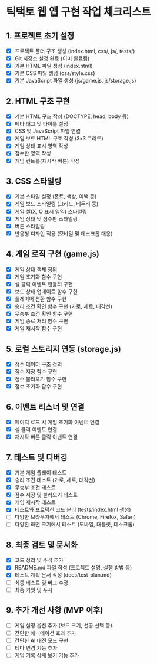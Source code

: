 # 틱택토 웹 앱 구현 작업 체크리스트

## 1. 프로젝트 초기 설정
- [x] 프로젝트 폴더 구조 생성 (index.html, css/, js/, tests/)
- [x] Git 저장소 설정 완료 (이미 완료됨)
- [x] 기본 HTML 파일 생성 (index.html)
- [x] 기본 CSS 파일 생성 (css/style.css)
- [x] 기본 JavaScript 파일 생성 (js/game.js, js/storage.js)

## 2. HTML 구조 구현
- [x] 기본 HTML 구조 작성 (DOCTYPE, head, body 등)
- [x] 메타 태그 및 타이틀 설정
- [x] CSS 및 JavaScript 파일 연결
- [x] 게임 보드 HTML 구조 작성 (3x3 그리드)
- [x] 게임 상태 표시 영역 작성
- [x] 점수판 영역 작성
- [x] 게임 컨트롤(재시작 버튼) 작성

## 3. CSS 스타일링
- [x] 기본 스타일 설정 (폰트, 색상, 여백 등)
- [x] 게임 보드 스타일링 (그리드, 테두리 등)
- [x] 게임 셀(X, O 표시 영역) 스타일링
- [x] 게임 상태 및 점수판 스타일링
- [x] 버튼 스타일링
- [x] 반응형 디자인 적용 (모바일 및 데스크톱 대응)

## 4. 게임 로직 구현 (game.js)
- [x] 게임 상태 객체 정의
- [x] 게임 초기화 함수 구현
- [x] 셀 클릭 이벤트 핸들러 구현
- [x] 보드 상태 업데이트 함수 구현
- [x] 플레이어 전환 함수 구현
- [x] 승리 조건 확인 함수 구현 (가로, 세로, 대각선)
- [x] 무승부 조건 확인 함수 구현
- [x] 게임 종료 처리 함수 구현
- [x] 게임 재시작 함수 구현

## 5. 로컬 스토리지 연동 (storage.js)
- [x] 점수 데이터 구조 정의
- [x] 점수 저장 함수 구현
- [x] 점수 불러오기 함수 구현
- [x] 점수 초기화 함수 구현

## 6. 이벤트 리스너 및 연결
- [x] 페이지 로드 시 게임 초기화 이벤트 연결
- [x] 셀 클릭 이벤트 연결
- [x] 재시작 버튼 클릭 이벤트 연결

## 7. 테스트 및 디버깅
- [x] 기본 게임 플레이 테스트
- [x] 승리 조건 테스트 (가로, 세로, 대각선)
- [x] 무승부 조건 테스트
- [x] 점수 저장 및 불러오기 테스트
- [x] 게임 재시작 테스트
- [x] 테스트와 프로덕션 코드 분리 (tests/index.html 생성)
- [ ] 다양한 브라우저에서 테스트 (Chrome, Firefox, Safari)
- [ ] 다양한 화면 크기에서 테스트 (모바일, 태블릿, 데스크톱)

## 8. 최종 검토 및 문서화
- [x] 코드 정리 및 주석 추가
- [x] README.md 파일 작성 (프로젝트 설명, 실행 방법 등)
- [x] 테스트 계획 문서 작성 (docs/test-plan.md)
- [ ] 최종 테스트 및 버그 수정
- [ ] 최종 커밋 및 푸시

## 9. 추가 개선 사항 (MVP 이후)
- [ ] 게임 설정 옵션 추가 (보드 크기, 선공 선택 등)
- [ ] 간단한 애니메이션 효과 추가
- [ ] 간단한 AI 대전 모드 구현
- [ ] 테마 변경 기능 추가
- [ ] 게임 기록 상세 보기 기능 추가
